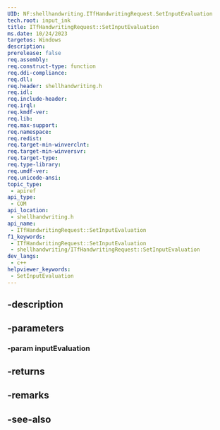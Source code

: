 ```yaml
---
UID: NF:shellhandwriting.ITfHandwritingRequest.SetInputEvaluation
tech.root: input_ink
title: ITfHandwritingRequest::SetInputEvaluation
ms.date: 10/24/2023
targetos: Windows
description: 
prerelease: false
req.assembly: 
req.construct-type: function
req.ddi-compliance: 
req.dll: 
req.header: shellhandwriting.h
req.idl: 
req.include-header: 
req.irql: 
req.kmdf-ver: 
req.lib: 
req.max-support: 
req.namespace: 
req.redist: 
req.target-min-winverclnt: 
req.target-min-winversvr: 
req.target-type: 
req.type-library: 
req.umdf-ver: 
req.unicode-ansi: 
topic_type:
 - apiref
api_type:
 - COM
api_location:
 - shellhandwriting.h
api_name:
 - ITfHandwritingRequest::SetInputEvaluation
f1_keywords:
 - ITfHandwritingRequest::SetInputEvaluation
 - shellhandwriting/ITfHandwritingRequest::SetInputEvaluation
dev_langs:
 - c++
helpviewer_keywords:
 - SetInputEvaluation
---
```


## -description

## -parameters

### -param inputEvaluation

## -returns

## -remarks

## -see-also

